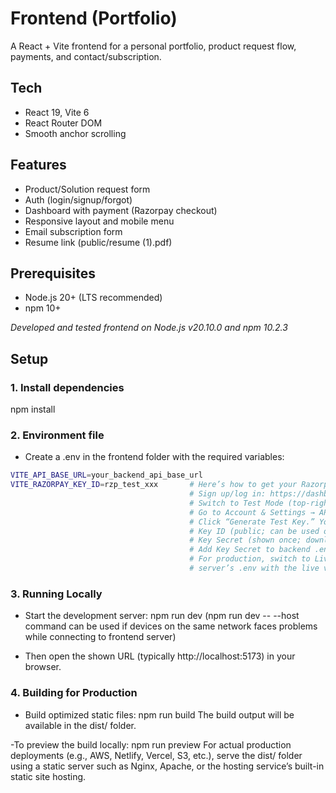 # Frontend (Portfolio)

A React + Vite frontend for a personal portfolio, product request flow, payments, and contact/subscription.

## Tech
- React 19, Vite 6
- React Router DOM
- Smooth anchor scrolling

## Features
- Product/Solution request form
- Auth (login/signup/forgot)
- Dashboard with payment (Razorpay checkout)
- Responsive layout and mobile menu
- Email subscription form
- Resume link (public/resume (1).pdf)

## Prerequisites
- Node.js 20+ (LTS recommended)
- npm 10+

_Developed and tested frontend on Node.js v20.10.0 and npm 10.2.3_

## Setup

### 1. Install dependencies 
npm install

### 2. Environment file
- Create a .env in the frontend folder with the required variables:

```bash
VITE_API_BASE_URL=your_backend_api_base_url
VITE_RAZORPAY_KEY_ID=rzp_test_xxx       # Here’s how to get your Razorpay API keys (Key ID and Key Secret):
                                        # Sign up/log in: https://dashboard.razorpay.com
                                        # Switch to Test Mode (top-right toggle) for development.
                                        # Go to Account & Settings → API Keys.
                                        # Click “Generate Test Key.” You’ll see:
                                        # Key ID (public; can be used on frontend)
                                        # Key Secret (shown once; download/copy it now)
                                        # Add Key Secret to backend .env
                                        # For production, switch to Live Mode and “Generate Live Key,” then update the 
                                        # server’s .env with the live values (do not mix test and live keys).
```

### 3. Running Locally
- Start the development server:
npm run dev
(npm run dev -- --host command can be used if devices on the same network faces problems while connecting to frontend server)

- Then open the shown URL (typically http://localhost:5173) in your browser.

### 4. Building for Production
- Build optimized static files:
npm run build
The build output will be available in the dist/ folder.

-To preview the build locally:
npm run preview
For actual production deployments (e.g., AWS, Netlify, Vercel, S3, etc.), serve the dist/ folder using a static server such as Nginx, Apache, or the hosting service’s built-in static site hosting.